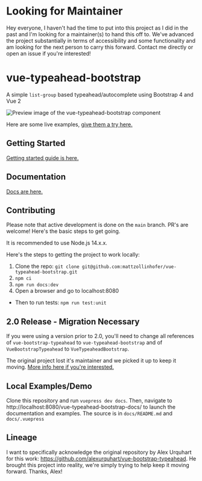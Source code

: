 # Looking for Maintainer

Hey everyone, I haven't had the time to put into this project as I did in the past and I'm looking for a maintainer(s) to hand this off to. We've advanced the project substantially in terms of accessibility and some functionality and am looking for the next person to carry this forward. Contact me directly or open an issue if you're interested!

# vue-typeahead-bootstrap

A simple `list-group` based typeahead/autocomplete using Bootstrap 4 and Vue 2

<img src="https://raw.githubusercontent.com/mattzollinhofer/vue-typeahead-bootstrap/main/assets/screenshot.png" alt="Preview image of the vue-typeahead-bootstrap component">

Here are some live examples, [give them a try here.](https://mattzollinhofer.github.io/vue-typeahead-bootstrap-docs/examples/examples.html#custom-suggestion-slot)

## Getting Started

[Getting started guide is here.](https://mattzollinhofer.github.io/vue-typeahead-bootstrap-docs/guide/gettingStarted.html#installation)

## Documentation

[Docs are here.](https://mattzollinhofer.github.io/vue-typeahead-bootstrap-docs/)

## Contributing

Please note that active development is done on the `main` branch. PR's are welcome! Here's the basic steps to get going.

It is recommended to use Node.js 14.x.x.

Here's the steps to getting the project to work locally:

1.  Clone the repo: `git clone git@github.com:mattzollinhofer/vue-typeahead-bootstrap.git`
2.  `npm ci`
3.  `npm run docs:dev`
4.  Open a browser and go to localhost:8080

- Then to run tests: `npm run test:unit`

## 2.0 Release - Migration Necessary

If you were using a version prior to 2.0, you'll need to change all references of `vue-bootstrap-typeahead` to `vue-typeahead-bootstrap` and of `VueBootstrapTypeahead` to `VueTypeaheadBootstrap`.

The original project lost it's maintainer and we picked it up to keep it moving. [More info here if you're interested.](https://github.com/alexurquhart/vue-bootstrap-typeahead/issues/60)

## Local Examples/Demo

Clone this repository and run `vuepress dev docs`. Then, navigate to http://localhost:8080/vue-typeahead-bootstrap-docs/ to launch the documentation and examples. The source is in `docs/README.md` and `docs/.vuepress`

## Lineage

I want to specifically acknowledge the original repository by Alex Urquhart for this work: https://github.com/alexurquhart/vue-bootstrap-typeahead. He brought this project into reality, we're simply trying to help keep it moving forward. Thanks, Alex!
